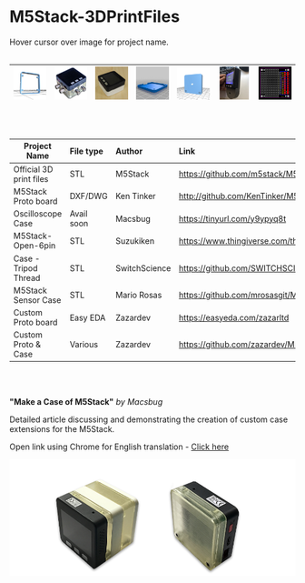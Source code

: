 # M5Stack-3DPrintFiles
Hover cursor over image for project name.
<br />
<br />

| ![M5Stack Proto](Images/M5Stack-OriginalDesign-Proto.png "M5Stack Proto - Official 3D Print Files") | ![Oscilloscope Case](Images/M5Stack-OscilloscopeCase.png "Oscilloscope Case") | ![Proto Board Case](Images/KarlNorway01.png "Proto Board Case") | ![M5Stack Open 6 Pin](Images/Suzukiken-Open-6pin.png "M5Stack Open 6 Pin")|![Case - Tripod Thread](Images/Switchscience-Tripod.png "Case - Tripod Thread")|![SensorCase](Images/SensorCase.png "M5Stack SensorCase")|![Custom Proto PCB](Images/Zazar-PCB.png "Custom Proto PCB")
|--------|-------|------|--------|-----|--------|--------|
  
<br />
<br />
  

|             Project Name           |  File type |  Author        | Link                                                            |
| ---------------------------------- |:---------- | :--------------| :---------------------------------------------------------      |
| Official 3D print files            | STL        | M5Stack        | https://github.com/m5stack/M5-hardware                          |
| M5Stack Proto board                | DXF/DWG    | Ken Tinker     | http://github.com/KenTinker/M5Stack-Prototype-ACAD              |
| Oscilloscope Case                  | Avail soon | Macsbug        | https://tinyurl.com/y9ypyq8t                                    |    | Proto board case                   | STL        | Karl Norway    | https://www.thingiverse.com/thing:2754642                       |
| M5Stack-Open-6pin                  | STL        | Suzukiken      | https://www.thingiverse.com/thing:2800278                       |
| Case - Tripod Thread               | STL        | SwitchScience  | https://github.com/SWITCHSCIENCE/m5stack/tree/master/3D         |
| M5Stack Sensor Case                | STL        | Mario Rosas    | https://github.com/mrosasgit/M5Stack3D                          |
| Custom Proto board                 | Easy EDA   | Zazardev       | https://easyeda.com/zazarltd                                    |
| Custom Proto & Case                | Various    | Zazardev       | https://github.com/zazardev/M5Stack-Proto                       |
 
<br />
<br />

**"Make a Case of M5Stack"** *by Macsbug* <br />

Detailed article discussing and demonstrating the creation of custom case extensions for the M5Stack. <br />

Open link using Chrome for English translation  -  [Click here](https://macsbug.wordpress.com/2018/03/09/make-a-case-of-m5stack/)

![](Images/M5Stack-3DCase-Photo.png?raw=true)
